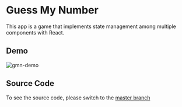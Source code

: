 # Guess My Number
This app is a game that implements state management among multiple components with React.

## Demo
![gmn-demo](https://user-images.githubusercontent.com/83131937/172971753-c77b50b2-494d-4947-9c43-12674e0498c7.gif)

## Source Code
To see the source code, please switch to the [master branch](https://github.com/nestoralfaro/guess-my-number/tree/master)
